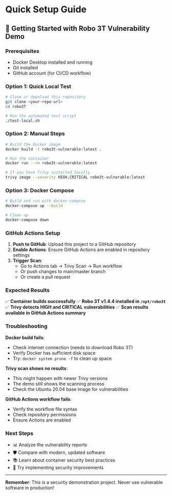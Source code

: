 # Quick Setup Guide

## 🚀 Getting Started with Robo 3T Vulnerability Demo

### Prerequisites
- Docker Desktop installed and running
- Git installed
- GitHub account (for CI/CD workflow)

### Option 1: Quick Local Test

```bash
# Clone or download this repository
git clone <your-repo-url>
cd robo3T

# Run the automated test script
./test-local.sh
```

### Option 2: Manual Steps

```bash
# Build the Docker image
docker build -t robo3t-vulnerable:latest .

# Run the container
docker run --rm robo3t-vulnerable:latest

# If you have Trivy installed locally
trivy image --severity HIGH,CRITICAL robo3t-vulnerable:latest
```

### Option 3: Docker Compose

```bash
# Build and run with docker-compose
docker-compose up --build

# Clean up
docker-compose down
```

### GitHub Actions Setup

1. **Push to GitHub**: Upload this project to a GitHub repository
2. **Enable Actions**: Ensure GitHub Actions are enabled in repository settings
3. **Trigger Scan**: 
   - Go to Actions tab → Trivy Scan → Run workflow
   - Or push changes to main/master branch
   - Or create a pull request

### Expected Results

✅ **Container builds successfully**
✅ **Robo 3T v1.4.4 installed in `/opt/robo3t`**
✅ **Trivy detects HIGH and CRITICAL vulnerabilities**
✅ **Scan results available in GitHub Actions summary**

### Troubleshooting

**Docker build fails**:
- Check internet connection (needs to download Robo 3T)
- Verify Docker has sufficient disk space
- Try: `docker system prune -f` to clean up space

**Trivy scan shows no results**:
- This might happen with newer Trivy versions
- The demo still shows the scanning process
- Check the Ubuntu 20.04 base image for vulnerabilities

**GitHub Actions workflow fails**:
- Verify the workflow file syntax
- Check repository permissions
- Ensure Actions are enabled

### Next Steps

- 📊 Analyze the vulnerability reports
- 🛡️ Compare with modern, updated software
- 📚 Learn about container security best practices
- 🔧 Try implementing security improvements

---

**Remember**: This is a security demonstration project. Never use vulnerable software in production!
